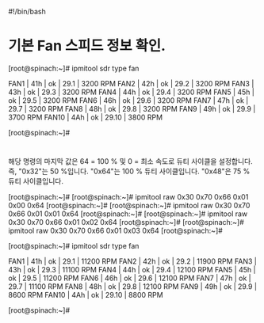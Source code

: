 #!/bin/bash

# 기본 Fan 스피드 정보 확인.

[root@spinach:~]# ipmitool sdr type fan

FAN1             | 41h | ok  | 29.1 | 3200 RPM
FAN2             | 42h | ok  | 29.2 | 3200 RPM
FAN3             | 43h | ok  | 29.3 | 3200 RPM
FAN4             | 44h | ok  | 29.4 | 3200 RPM
FAN5             | 45h | ok  | 29.5 | 3200 RPM
FAN6             | 46h | ok  | 29.6 | 3200 RPM
FAN7             | 47h | ok  | 29.7 | 3200 RPM
FAN8             | 48h | ok  | 29.8 | 3200 RPM
FAN9             | 49h | ok  | 29.9 | 3700 RPM
FAN10            | 4Ah | ok  | 29.10 | 3800 RPM

[root@spinach:~]#

#  
해당 명령의 마지막 값은 64 = 100 % 및 0 = 최소 속도로 듀티 사이클을 설정합니다. 즉, "0x32"는 50 %입니다. "0x64"는 100 % 듀티 사이클입니다. "0x48"은 75 % 듀티 사이클입니다.

[root@spinach:~]#
[root@spinach:~]# ipmitool raw 0x30 0x70 0x66 0x01 0x00 0x64
[root@spinach:~]#
[root@spinach:~]# ipmitool raw 0x30 0x70 0x66 0x01 0x01 0x64
[root@spinach:~]#
[root@spinach:~]# ipmitool raw 0x30 0x70 0x66 0x01 0x02 0x64
[root@spinach:~]#
[root@spinach:~]# ipmitool raw 0x30 0x70 0x66 0x01 0x03 0x64
[root@spinach:~]#

[root@spinach:~]# ipmitool sdr type fan

FAN1             | 41h | ok  | 29.1 | 11200 RPM
FAN2             | 42h | ok  | 29.2 | 11900 RPM
FAN3             | 43h | ok  | 29.3 | 11100 RPM
FAN4             | 44h | ok  | 29.4 | 12100 RPM
FAN5             | 45h | ok  | 29.5 | 11200 RPM
FAN6             | 46h | ok  | 29.6 | 12100 RPM
FAN7             | 47h | ok  | 29.7 | 11100 RPM
FAN8             | 48h | ok  | 29.8 | 12100 RPM
FAN9             | 49h | ok  | 29.9 | 8600 RPM
FAN10            | 4Ah | ok  | 29.10 | 8800 RPM

[root@spinach:~]#

